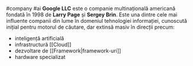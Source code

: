 #company #ai
**Google LLC** este o companie multinațională americană fondată în 1998 de **Larry Page** și **Sergey Brin**. Este una dintre cele mai influente companii din lume în domeniul tehnologiei informației, cunoscută inițial pentru motorul de căutare, dar extinsă masiv în direcții precum:

- inteligență artificială 
- infrastructură [[Cloud]] 
- dezvoltare de [[Framework|framework-uri]] 
- hardware specializat 
